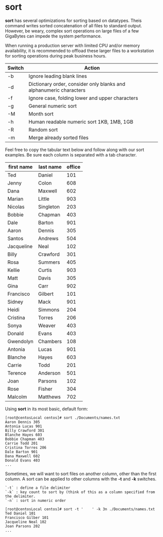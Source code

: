 # sort

**sort** has several optimizations for sorting based on datatypes. Theis command writes
sorted concatenation of all files to standard output. However, be weary, complex sort
operations on large files of a few GigaBytes can impede the system performance.

When running a production server with limited CPU and/or memory availability, it is
recommended to offload these larger files to a workstation for sorting operations during
peak business hours.

| Switch | Action |
|-----|--------|
| -b | Ignore leading blank lines |
| -d | Dictionary order, consider only blanks and alphanumeric characters |
| -f | Ignore case, folding lower and upper characters |
| -g | General numeric sort |
| -M | Month sort |
| -h | Human readable numeric sort 1KB, 1MB, 1GB |
| -R | Random sort |
| -m | Merge already sorted files |

Feel free to copy the tabular text below and follow along with our sort examples. Be sure
each column is separated with a tab character.

| first name | last name | office |
|-----|--------|--------|
|Ted| Daniel| 101|
|Jenny| Colon| 608|
|Dana| Maxwell| 602|
|Marian| Little| 903|
Nicolas| Singleton| 203|
|Bobbie| Chapman| 403|
|Dale| Barton| 901|
|Aaron| Dennis| 305|
|Santos| Andrews| 504|
|Jacqueline| Neal| 102|
|Billy| Crawford| 301|
|Rosa| Summers| 405|
|Kellie| Curtis| 903|
|Matt| Davis| 305|
|Gina| Carr| 902|
|Francisco| Gilbert| 101|
|Sidney| Mack| 901|
|Heidi| Simmons| 204|
|Cristina| Torres| 206|
|Sonya| Weaver| 403|
|Donald| Evans| 403|
|Gwendolyn| Chambers| 108|
|Antonia| Lucas| 901|
|Blanche| Hayes| 603|
|Carrie| Todd| 201|
|Terence| Anderson| 501|
|Joan| Parsons| 102|
|Rose| Fisher| 304|
|Malcolm| Matthews| 702|

Using **sort** in its most basic, default form:

```
[root@centosLocal centos]# sort ./Documents/names.txt
Aaron Dennis 305
Antonia Lucas 901
Billy Crawford 301
Blanche Hayes 603
Bobbie Chapman 403
Carrie Todd 201
Cristina Torres 206
Dale Barton 901
Dana Maxwell 602
Donald Evans 403
...
```

Sometimes, we will want to sort files on another column, other than the first column. A sort can be applied to other columns with the **-t** and **-k** switches.

```
`-t` : define a file delimiter
`-k` : key count to sort by (think of this as a column specified from the delimiter.
`-n` : sort in numeric order
```

```
[root@centosLocal centos]# sort -t '    ' -k 3n ./Documents/names.txt
Ted Daniel 101
Francisco Gilber 101
Jacqueline Neal 102
Joan Parsons 202
...
```
